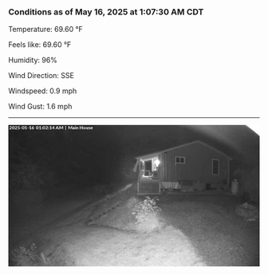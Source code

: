 ### Conditions as of May 16, 2025 at 1:07:30 AM CDT 

Temperature: 69.60 &deg;F

Feels like: 69.60 &deg;F

Humidity: 96%

Wind Direction: SSE

Windspeed: 0.9 mph

Wind Gust: 1.6 mph

---

<img src="./images/latest.jpeg"/>

